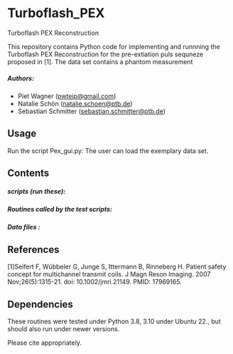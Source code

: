 # Turboflash_PEX
Turboflash PEX Reconstruction 


This repository contains Python code for implementing and runnning the Turboflash PEX Reconstruction for the pre-extiation puls sequneze proposed in [1].  The data set contains a phantom measurement  

##### Authors:
- Piet Wagner                  (<pwteip@gmail.com>)
- Natalie Schön                (<natalie.schoen@ptb.de>)
- Sebastian Schmitter          (<sebastian.schmitter@ptb.de>)

Usage
--------

Run the script Pex_gui.py: The user can load the exemplary data set. 

Contents
--------

#####  scripts (run these):

##### Routines called by the test scripts:

##### Data files :

    
References
------------
[1]Seifert F, Wübbeler G, Junge S, Ittermann B, Rinneberg H. Patient safety concept for multichannel transmit coils. J Magn Reson Imaging. 2007 Nov;26(5):1315-21. doi: 10.1002/jmri.21149. PMID: 17969165.


Dependencies
------------
These routines were tested under Python 3.8, 3.10 under Ubuntu 22., but should also run under newer versions.


Please cite appropriately.
